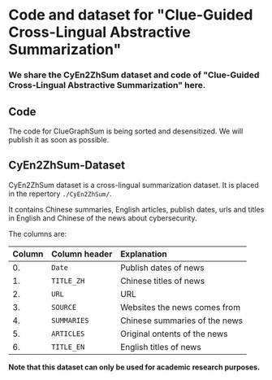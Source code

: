 
# Code and dataset for "Clue-Guided Cross-Lingual Abstractive Summarization"

### We share the CyEn2ZhSum dataset and code of "Clue-Guided Cross-Lingual Abstractive Summarization" here. 

## Code
The code for ClueGraphSum is being sorted and desensitized. We will publish it as soon as possible.

## CyEn2ZhSum-Dataset
CyEn2ZhSum dataset is a cross-lingual summarization dataset. It is placed in the repertory ```./CyEn2ZhSum/```. 

It contains Chinese summaries, English articles,  publish dates, urls and  titles in English and Chinese of the news
about cybersecurity. 


The columns are:

| Column | Column header         | Explanation                  |
| :----- | :-------------------- | :--------------------------- |
| 0.     | `Date`                | Publish dates of news        |
| 1.     | `TITLE_ZH`            | Chinese titles of news       |
| 2.     | `URL`                 | URL                          |   
| 3.     | `SOURCE`              | Websites the news comes from |
| 4.     | `SUMMARIES`           | Chinese summaries of the news|
| 5.     | `ARTICLES`            | Original ontents of the news |
| 6.     | `TITLE_EN`            | English titles of news       |             


**Note that this dataset can only be used for academic research purposes.**
